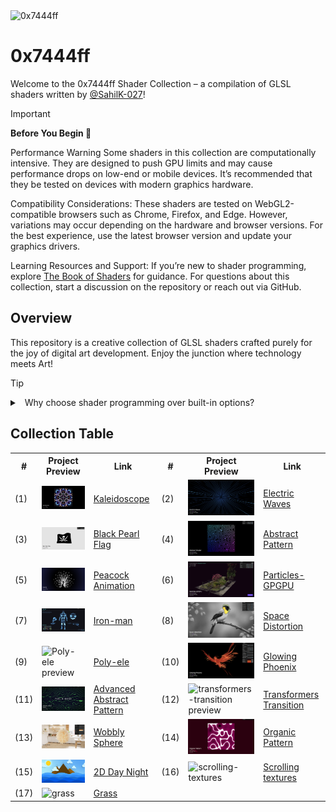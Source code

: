 <img width="100%" height="40px" alt="0x7444ff" src="https://github.com/user-attachments/assets/8faac6a0-9f17-46a1-88ae-7c51b6c557ee" />

# 0x7444ff

Welcome to the 0x7444ff Shader Collection – a compilation of GLSL shaders written by [@SahilK-027](https://github.com/SahilK-027)!

> [!IMPORTANT]  
> **Before You Begin 👀**
>
> Performance Warning
> Some shaders in this collection are computationally intensive. They are designed to push GPU limits and may cause performance drops on low-end or mobile devices. It’s recommended that they be tested on devices with modern graphics hardware.
>
> Compatibility Considerations:
> These shaders are tested on WebGL2-compatible browsers such as Chrome, Firefox, and Edge. However, variations may occur depending on the hardware and browser versions. For the best experience, use the latest browser version and update your graphics drivers.
>
> Learning Resources and Support:
> If you’re new to shader programming, explore [The Book of Shaders](https://thebookofshaders.com/) for guidance. For questions about this collection, start a discussion on the repository or reach out via GitHub.

## Overview

This repository is a creative collection of GLSL shaders crafted purely for the joy of digital art development. Enjoy the junction where technology meets Art!

> [!TIP]
>
> <details>
> <summary>&nbsp; Why choose shader programming over built-in options?</summary>
>
> Shader programming provides improved performance and endless customization by running directly on the GPU, allowing developers to create unique visual effects and optimize rendering for specific needs. While built-in options offer faster implementation and easier maintenance, custom shaders unlock advanced capabilities like complex lighting, post-processing effects, and physics-based rendering that aren't possible with pre-made solutions.
>
> </details>

## Collection Table

<table>
<tr>
<th>#</th>
<th>Project Preview</th>
<th>Link</th>
<th>#</th>
<th>Project Preview</th>
<th>Link</th>
</tr>
<tr>
<td>(1)</td>
<td><img width="300" src="./kaleidoscope/kaleidoscope.png" alt="Kaleidoscope preview"></td>
<td><a href="https://kaleidoscope-sk027.vercel.app/">Kaleidoscope</a><br/></td>

<td>(2)</td>
<td><img width="300" src="./electric_waves/waves.png" alt="Electric Waves preview"></td>
<td><a href="https://electric-waves-sk027.vercel.app/">Electric Waves</a><br/></td>
</tr>

<tr>
<td>(3)</td>
<td><img width="300" src="./black-pearl-flag/flag.png" alt="Black Pearl Flag preview"></td>
<td><a href="https://black-pearl-flag-sk027.vercel.app/">Black Pearl Flag</a><br/></td>

<td>(4)</td>
<td><img width="300" src="./abstract-pattern/a_pattern.png" alt="Abstract Pattern preview"></td>
<td><a href="https://abstract-pattern-sk027.vercel.app/">Abstract Pattern</a><br/></td>
</tr>

<tr>
<td>(5)</td>
<td><img width="300" src="./peacock/peacock.png" alt="Peacock Animation preview"></td>
<td><a href="https://peacock-sk027.vercel.app/">Peacock Animation</a><br/></td>

<td>(6)</td>
<td><img width="300" src="./particles-GPGPU/particles_gpgpu.png" alt="Particles-GPGPU preview"></td>
<td><a href="https://particles-gpgpu-sk027.vercel.app/">Particles-GPGPU</a><br/></td>
</tr>

<tr>
<td>(7)</td>
<td><img width="300" src="./iron-man-hologram/ironman.png" alt="Iron-man preview"></td>
<td><a href="https://iron-man-sk027.vercel.app/">Iron-man</a><br/></td>

<td>(8)</td>
<td><img width="300" src="./space-distortion/space_distortion.png" alt="Space Distortion preview"></td>
<td><a href="https://space-distortion-sk027.vercel.app/">Space Distortion</a><br/></td>
</tr>

<tr>
<td>(9)</td>
<td><img width="300" src="./poly-ele/poly-ele.png" alt="Poly-ele preview"></td>
<td><a href="https://poly-ele-sk027.vercel.app/">Poly-ele</a><br/></td>

<td>(10)</td>
<td><img width="300" src="./glowing-phoenix/phoenix.png" alt="Glowing Phoenix preview"></td>
<td><a href="https://glowing-phoenix-sk027.vercel.app/">Glowing Phoenix</a><br/></td>
</tr>

<tr>
<td>(11)</td>
<td><img width="300" src="./perlin-noise-advanced-abstract-pattern/advance_pattern.png" alt="Adv-pattern preview"></td>
<td><a href="https://0x7444ff-perlin-noise-advanced-abstract-pattern.vercel.app/">Advanced Abstract Pattern</a><br/></td>

<td>(12)</td>
<td><img width="300" src="./transformers-transition/transformers.png" alt="transformers-transition preview"></td>
<td><a href="https://0x7444ff-transformers-transition.vercel.app/">Transformers Transition</a><br/></td>
</tr>

<tr>
<td>(13)</td>
<td><img width="300" src="./wobbly-sphere/wobbly_sphere.png" alt=">Wobbly Sphere preview"></td>
<td><a href="https://0x7444ff-wobbly-sphere.vercel.app/">Wobbly Sphere</a><br/></td>

<td>(14)</td>
<td><img width="300" src="./organic-pattern/organic_pattern.png" alt="Organic-pattern"></td>
<td><a href="https://0x7444ff-organic-pattern.vercel.app/">Organic Pattern</a><br/></td>
</tr>

<tr>
<td>(15)</td>
<td><img width="300" src="./2D-day-night/sdf.png" alt="2D-Day-night"></td>
<td><a href="https://0x7444ff-2d-day-night.vercel.app/">2D Day Night</a><br/></td>

<td>(16)</td>
<td><img width="300" src="./scrolling-textures/scrolling.png" alt="scrolling-textures"></td>
<td><a href="https://0x7444ff-sk027-scrolling-textures.vercel.app/">Scrolling textures</a><br/></td>
</tr>

<tr>
<td>(17)</td>
<td><img width="300" src="./grass/grass.png" alt="grass"></td>
<td><a href="https://0x7444ff-grass-sk027.vercel.app/">Grass</a><br/></td>

</tr>

</table>
